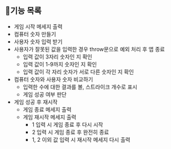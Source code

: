 ## 📄기능 목록

- 게임 시작 메세지 출력
- 컴퓨터 숫자 만들기
- 사용자 숫자 입력 받기
- 사용자가 잘못된 값을 입력한 경우 throw문으로 예외 처리 후 앱 종료
  - 입력 값이 3자리 숫자인 지 확인
  - 입력 값이 1-9까지 숫자인 지 확인
  - 입력 값이 각 자리 숫자가 서로 다른 숫자인 지 확인
- 컴퓨터 숫자와 사용자 숫자 비교하기
  - 입력한 수에 대한 결과를 볼, 스트라이크 개수로 표시
  - 게임 성공 여부 판단
- 게임 성공 후 재시작
  - 게임 종료 메세지 출력
  - 게임 재시작 메세지 출력
    - 1 입력 시 게임 종료 후 다시 시작
    - 2 입력 시 게임 종료 후 완전히 종료
    - 1, 2 이외 값 입력 시 재시작 메세지 다시 출력
